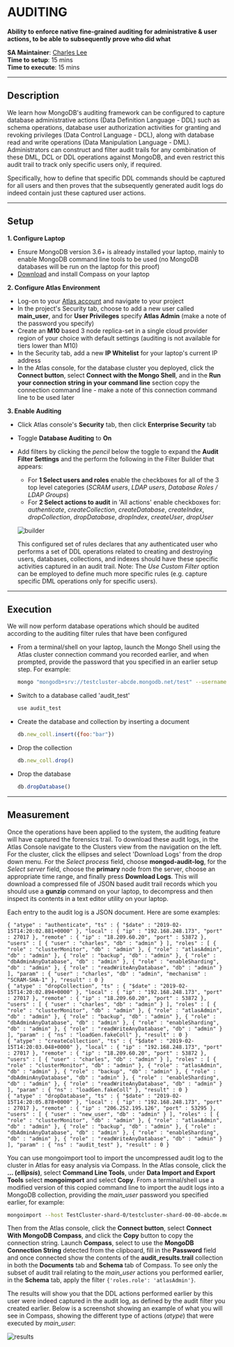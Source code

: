 # AUDITING

__Ability to enforce native fine-grained auditing for administrative & user actions, to be able to subsequently prove who did what__

__SA Maintainer__: [Charles Lee](mailto:charles.lee@mongodb.com) <br/>
__Time to setup__: 15 mins <br/>
__Time to execute__: 15 mins <br/>


---
## Description

We learn how MongoDB's auditing framework can be configured to capture database administrative actions (Data Definition Language - DDL) such as schema operations, database user authorization activities for granting and revoking privileges (Data Control Language - DCL), along with database read and write operations (Data Manipulation Language - DML). Administrators can construct and filter audit trails for any combination of these DML, DCL or DDL operations against MongoDB, and even restrict this audit trail to track only specific users only, if required.

Specifically, how to define that specific DDL commands should be captured for all users and then proves that the subsequently generated audit logs do indeed contain just these captured user actions.


---
## Setup
__1. Configure Laptop__
* Ensure MongoDB version 3.6+ is already installed your laptop, mainly to enable MongoDB command line tools to be used (no MongoDB databases will be run on the laptop for this proof)
* [Download](https://www.mongodb.com/download-center/compass) and install Compass on your laptop

__2. Configure Atlas Environment__
* Log-on to your [Atlas account](http://cloud.mongodb.com) and navigate to your project
* In the project's Security tab, choose to add a new user called __main_user__, and for __User Privileges__ specify __Atlas Admin__ (make a note of the password you specify)
* Create an __M10__ based 3 node replica-set in a single cloud provider region of your choice with default settings (auditing is not available for tiers lower than M10)
* In the Security tab, add a new __IP Whitelist__ for your laptop's current IP address
* In the Atlas console, for the database cluster you deployed, click the __Connect button__, select __Connect with the Mongo Shell__, and in the __Run your connection string in your command line__ section copy the connection command line - make a note of this connection command line to be used later

__3. Enable Auditing__
* Click Atlas console's __Security__ tab, then click __Enterprise Security__ tab
* Toggle __Database Auditing__ to __On__
* Add filters by clicking the _pencil_ below the toggle to expand the __Audit Filter Settings__ and the perform the following in the Filter Builder that appears:
  * For __1 Select users and roles__ enable the checkboxes for all of the 3 top level categories (_SCRAM users_, _LDAP users_, _Database Roles / LDAP Groups_)
  * For __2 Select actions to audit__ in 'All actions' enable checkboxes for: _authenticate_, _createCollection_, _createDatabase_, _createIndex_, _dropCollection_, _dropDatabase_, _dropIndex_, _createUser_, _dropUser_

  ![builder](img/builder.png "builder")


  This configured set of rules declares that any authenticated user who performs a set of DDL operations related to creating and destroying users, databases, collections, and indexes should have these specific activities captured in an audit trail. Note: The _Use Custom Filter_ option can be employed to define much more specific rules (e.g. capture specific DML operations only for specific users).


---
## Execution
We will now perform database operations which should be audited according to the auditing filter rules that have been configured

* From a terminal/shell on your laptop, launch the Mongo Shell using the Atlas cluster connection command you recorded earlier, and when prompted, provide the password that you specified in an earlier setup step. For example:
  ```bash
  mongo "mongodb+srv://testcluster-abcde.mongodb.net/test" --username main_user 
  ```
* Switch to a database called 'audit_test'
    ```js
    use audit_test
    ```
* Create the database and collection by inserting a document
    ```js
    db.new_coll.insert({foo:"bar"})
    ```
* Drop the collection
    ```js
    db.new_coll.drop()
    ```
* Drop the database
    ```js
    db.dropDatabase()
    ```
 
---
## Measurement

Once the operations have been applied to the system, the auditing feature will have captured the forensics trail. To download these audit logs, in the Atlas Console navigate to the Clusters view from the navigation on the left. For the cluster, click the ellipses and select 'Download Logs' from the drop down menu. For the _Select process_ field, choose __mongod-audit-log__, for the _Select server_ field, choose the __primary__ node from the server, choose an appropriate time range, and finally press __Download Logs__. This will download a compressed file of JSON based audit trail records which you should use a __gunzip__ command on your laptop, to decompress and then inspect its contents in a text editor utility on your laptop.

Each entry to the audit log is a JSON document. Here are some examples:
```
{ "atype" : "authenticate", "ts" : { "$date" : "2019-02-15T14:20:02.881+0000" }, "local" : { "ip" : "192.168.248.173", "port" : 27017 }, "remote" : { "ip" : "18.209.60.20", "port" : 53872 }, "users" : [ { "user" : "charles", "db" : "admin" } ], "roles" : [ { "role" : "clusterMonitor", "db" : "admin" }, { "role" : "atlasAdmin", "db" : "admin" }, { "role" : "backup", "db" : "admin" }, { "role" : "dbAdminAnyDatabase", "db" : "admin" }, { "role" : "enableSharding", "db" : "admin" }, { "role" : "readWriteAnyDatabase", "db" : "admin" } ], "param" : { "user" : "charles", "db" : "admin", "mechanism" : "SCRAM-SHA-1" }, "result" : 0 }
{ "atype" : "dropCollection", "ts" : { "$date" : "2019-02-15T14:20:02.894+0000" }, "local" : { "ip" : "192.168.248.173", "port" : 27017 }, "remote" : { "ip" : "18.209.60.20", "port" : 53872 }, "users" : [ { "user" : "charles", "db" : "admin" } ], "roles" : [ { "role" : "clusterMonitor", "db" : "admin" }, { "role" : "atlasAdmin", "db" : "admin" }, { "role" : "backup", "db" : "admin" }, { "role" : "dbAdminAnyDatabase", "db" : "admin" }, { "role" : "enableSharding", "db" : "admin" }, { "role" : "readWriteAnyDatabase", "db" : "admin" } ], "param" : { "ns" : "loadGen.fakeColl" }, "result" : 0 }
{ "atype" : "createCollection", "ts" : { "$date" : "2019-02-15T14:20:03.048+0000" }, "local" : { "ip" : "192.168.248.173", "port" : 27017 }, "remote" : { "ip" : "18.209.60.20", "port" : 53872 }, "users" : [ { "user" : "charles", "db" : "admin" } ], "roles" : [ { "role" : "clusterMonitor", "db" : "admin" }, { "role" : "atlasAdmin", "db" : "admin" }, { "role" : "backup", "db" : "admin" }, { "role" : "dbAdminAnyDatabase", "db" : "admin" }, { "role" : "enableSharding", "db" : "admin" }, { "role" : "readWriteAnyDatabase", "db" : "admin" } ], "param" : { "ns" : "loadGen.fakeColl" }, "result" : 0 }
{ "atype" : "dropDatabase", "ts" : { "$date" : "2019-02-15T14:20:05.878+0000" }, "local" : { "ip" : "192.168.248.173", "port" : 27017 }, "remote" : { "ip" : "206.252.195.126", "port" : 53295 }, "users" : [ { "user" : "new_user", "db" : "admin" } ], "roles" : [ { "role" : "clusterMonitor", "db" : "admin" }, { "role" : "atlasAdmin", "db" : "admin" }, { "role" : "backup", "db" : "admin" }, { "role" : "dbAdminAnyDatabase", "db" : "admin" }, { "role" : "enableSharding", "db" : "admin" }, { "role" : "readWriteAnyDatabase", "db" : "admin" } ], "param" : { "ns" : "audit_test" }, "result" : 0 }
```

You can use mongoimport tool to import the uncompressed audit log to the cluster in Atlas for easy analysis via Compass. In the Atlas console, click the **... (*ellipsis*)**, select **Command Line Tools**, under **Data Import and Export Tools** select **mongoimport** and select  **Copy**. From a terminal/shell use a modified version of this copied command line to import the audit logs into a MongoDB collection, providing the _main\_user_ password you specified earlier, for example:

```bash
mongoimport --host TestCluster-shard-0/testcluster-shard-00-00-abcde.mongodb.net:27017,testcluster-shard-00-01-abcde.mongodb.net:27017,testcluster-shard-00-02-abcde.mongodb.net:27017 --ssl --username main_user --password MyPassword --authenticationDatabase admin --db audit_results --collection trail --file testcluster*mongodb-audit-log.log
```

Then from the Atlas console, click the __Connect button__, select __Connect With MongoDB Compass__, and click the __Copy__ button to copy the connection string. Launch __Compass__, select to use the __MongoDB Connection String__ detected from the clipboard, fill in the __Password__ field and once connected show the contents of the __audit_results.trail__ collection in both the __Documents__ tab and __Schema__ tab of Compass. To see only the subset of audit trail relating to the _main\_user_ actions you performed earlier, in the __Schema__ tab, apply the filter `{'roles.role': 'atlasAdmin'}`. 

The results will show you that the DDL actions performed earlier by this user were indeed captured in the audit log, as defined by the audit filter you created earlier. Below is a screenshot showing an example of what you will see in Compass, showing the different type of actions (_atype_) that were executed by _main\_user_:

![results](img/results.png "results")

